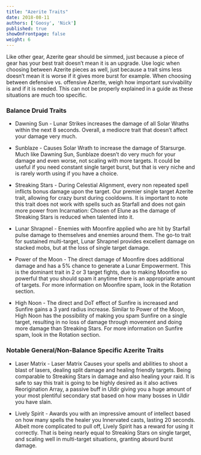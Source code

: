 ```yaml
---
title: "Azerite Traits"
date: 2018-08-11
authors: ['Goosy', 'Nick']
published: true
showOnFrontpage: false
weight: 6
---
```


Like other gear, Azerite gear should be simmed, just because a piece of gear has your best trait doesn’t mean it is an upgrade. Use logic when choosing between Azerite pieces as well, just because a trait sims less doesn’t mean it is worse if it gives more burst for example. When choosing between defensive vs. offensive Azerite, weigh how important survivability is and if it is needed. This can not be properly explained in a guide as these situations are much too specific.

### Balance Druid Traits 

- Dawning Sun - Lunar Strikes increases the damage of all Solar Wraths within the next 8 seconds. Overall, a mediocre trait that doesn’t affect your damage very much.

- Sunblaze - Causes Solar Wrath to increase the damage of Starsurge. Much like Dawning Sun, Sunblaze doesn’t do very much for your damage and even worse, not scaling with more targets. It could be useful if you need constant single target burst, but that is very niche and is rarely worth using if you have a choice.

- Streaking Stars - During Celestial Alignment, every non repeated spell inflicts bonus damage upon the target. Our premier single target Azerite trait, allowing for crazy burst during cooldowns. It is important to note this trait does not work with spells such as Starfall and does not gain more power from Incarnation: Chosen of Elune as the damage of Streaking Stars is reduced when talented into it. 

- Lunar Shrapnel - Enemies with Moonfire applied who are hit by Starfall pulse damage to themselves and enemies around them. The go-to trait for sustained multi-target, Lunar Shrapnel provides excellent damage on stacked mobs, but at the loss of single target damage.

- Power of the Moon - The direct damage of Moonfire does additional damage and has a 5% chance to generate a Lunar Empowerment. This is the dominant trait in 2 or 3 target fights, due to making Moonfire so powerful that you should spam it anytime there is an appropriate amount of targets. For more information on Moonfire spam, look in the Rotation section.

- High Noon - The direct and DoT effect of Sunfire is increased and Sunfire gains a 3 yard radius increase. Similar to Power of the Moon, High Noon has the possibility of making you spam Sunfire on a single target, resulting in no loss of damage through movement and doing more damage than Streaking Stars. For more information on Sunfire spam, look in the Rotation section.

### Notable General/Non-Balance Specific Azerite Traits

- Laser Matrix - Laser Matrix Causes your spells and abilities to shoot a blast of lasers, dealing split damage and healing friendly targets.  Being comparable to Streaking Stars in damage and also healing your raid. It is safe to say this trait is going to be highly desired as it also actives Reorigination Array, a passive buff in Uldir giving you a huge amount of your most plentiful secondary stat based on how many bosses in Uldir you have slain.  

- Lively Spirit - Awards you with an impressive amount of intellect based on how many spells the healer you Innervated casts, lasting 20 seconds. Albeit more complicated to pull off, Lively Spirit has a reward for using it correctly. That is being nearly equal to Streaking Stars on single target, and scaling well in multi-target situations, granting absurd burst damage.
